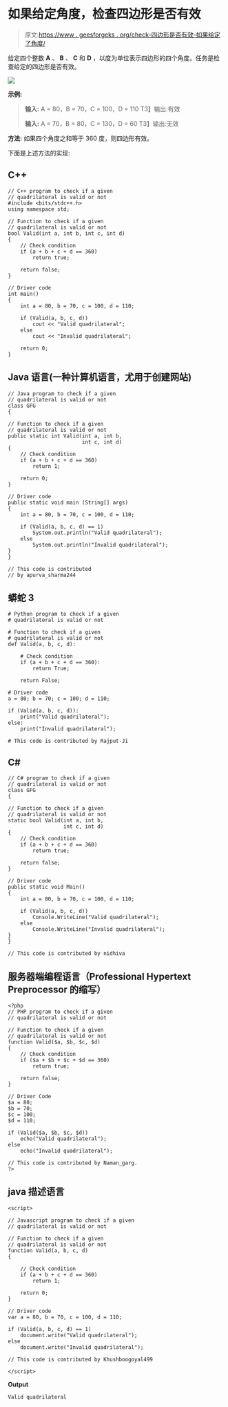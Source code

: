 # 如果给定角度，检查四边形是否有效

> 原文:[https://www . geesforgeks . org/check-四边形是否有效-如果给定了角度/](https://www.geeksforgeeks.org/check-whether-quadrilateral-is-valid-or-not-if-angles-are-given/)

给定四个整数 **A** 、 **B** 、 **C** 和 **D** ，以度为单位表示四边形的四个角度。任务是检查给定的四边形是否有效。

![](img/7a5d9d217355a3540fd97945504e64bc.png)

**示例:**

> **输入:** A = 80，B = 70，C = 100，D = 110
> T3】输出:有效
> 
> **输入:** A = 70，B = 80，C = 130，D = 60
> T3】输出:无效

**方法:**
如果四个角度之和等于 360 度，则四边形有效。

下面是上述方法的实现:

## C++

```
// C++ program to check if a given
// quadrilateral is valid or not
#include <bits/stdc++.h>
using namespace std;

// Function to check if a given
// quadrilateral is valid or not
bool Valid(int a, int b, int c, int d)
{
    // Check condition
    if (a + b + c + d == 360)
        return true;

    return false;
}

// Driver code
int main()
{
    int a = 80, b = 70, c = 100, d = 110;

    if (Valid(a, b, c, d))
        cout << "Valid quadrilateral";
    else
        cout << "Invalid quadrilateral";

    return 0;
}
```

## Java 语言(一种计算机语言，尤用于创建网站)

```
// Java program to check if a given
// quadrilateral is valid or not
class GFG
{

// Function to check if a given
// quadrilateral is valid or not
public static int Valid(int a, int b,
                        int c, int d)
{
    // Check condition
    if (a + b + c + d == 360)
        return 1;

    return 0;
}

// Driver code
public static void main (String[] args)
{
    int a = 80, b = 70, c = 100, d = 110;

    if (Valid(a, b, c, d) == 1)
        System.out.println("Valid quadrilateral");
    else
        System.out.println("Invalid quadrilateral");
}
}

// This code is contributed
// by apurva_sharma244
```

## 蟒蛇 3

```
# Python program to check if a given
# quadrilateral is valid or not

# Function to check if a given
# quadrilateral is valid or not
def Valid(a, b, c, d):

    # Check condition
    if (a + b + c + d == 360):
        return True;

    return False;

# Driver code
a = 80; b = 70; c = 100; d = 110;

if (Valid(a, b, c, d)):
    print("Valid quadrilateral");
else:
    print("Invalid quadrilateral");

# This code is contributed by Rajput-Ji
```

## C#

```
// C# program to check if a given
// quadrilateral is valid or not 
class GFG
{

// Function to check if a given
// quadrilateral is valid or not
static bool Valid(int a, int b,
                  int c, int d)
{
    // Check condition
    if (a + b + c + d == 360)
        return true;

    return false;
}

// Driver code
public static void Main()
{
    int a = 80, b = 70, c = 100, d = 110;

    if (Valid(a, b, c, d))
        Console.WriteLine("Valid quadrilateral");
    else
        Console.WriteLine("Invalid quadrilateral");
}
}

// This code is contributed by nidhiva
```

## 服务器端编程语言（Professional Hypertext Preprocessor 的缩写）

```
<?php
// PHP program to check if a given
// quadrilateral is valid or not

// Function to check if a given
// quadrilateral is valid or not
function Valid($a, $b, $c, $d)
{
    // Check condition
    if ($a + $b + $c + $d == 360)
        return true;

    return false;
}

// Driver Code
$a = 80;
$b = 70;
$c = 100;
$d = 110;

if (Valid($a, $b, $c, $d))
    echo("Valid quadrilateral");
else
    echo("Invalid quadrilateral");

// This code is contributed by Naman_garg.
?>
```

## java 描述语言

```
<script>

// Javascript program to check if a given
// quadrilateral is valid or not

// Function to check if a given
// quadrilateral is valid or not
function Valid(a, b, c, d)
{

    // Check condition
    if (a + b + c + d == 360)
        return 1;

    return 0;
}

// Driver code
var a = 80, b = 70, c = 100, d = 110;

if (Valid(a, b, c, d) == 1)
    document.write("Valid quadrilateral");
else
    document.write("Invalid quadrilateral");

// This code is contributed by Khushboogoyal499

</script>
```

**Output**

```
Valid quadrilateral
```